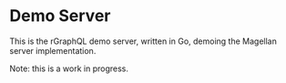 Demo Server
===========

This is the rGraphQL demo server, written in Go, demoing the Magellan server implementation.

Note: this is a work in progress.
